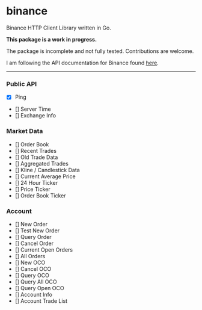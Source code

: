 # binance
Binance HTTP Client Library written in Go.

**This package is a work in progress.**

The package is incomplete and not fully tested. Contributions are welcome.

I am following the API documentation for Binance found [here](https://github.com/binance-exchange/binance-official-api-docs/blob/master/rest-api.md).

***

### Public API

- [x] Ping
- [] Server Time
- [] Exchange Info

### Market Data

- [] Order Book
- [] Recent Trades
- [] Old Trade Data
- [] Aggregated Trades
- [] Kline / Candlestick Data
- [] Current Average Price
- [] 24 Hour Ticker
- [] Price Ticker
- [] Order Book Ticker

### Account

- [] New Order
- [] Test New Order
- [] Query Order
- [] Cancel Order
- [] Current Open Orders
- [] All Orders
- [] New OCO
- [] Cancel OCO
- [] Query OCO
- [] Query All OCO
- [] Query Open OCO
- [] Account Info
- [] Account Trade List
